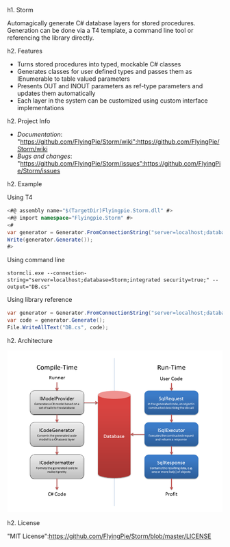 h1. Storm

Automagically generate C# database layers for stored procedures. Generation can be done via a T4 template, a command line tool or referencing the library directly.

h2. Features

* Turns stored procedures into typed, mockable C# classes
* Generates classes for user defined types and passes them as IEnumerable<T> to table valued parameters
* Presents OUT and INOUT parameters as ref-type parameters and updates them automatically
* Each layer in the system can be customized using custom interface implementations

h2. Project Info

* *Documentation*: "https://github.com/FlyingPie/Storm/wiki":https://github.com/FlyingPie/Storm/wiki
* *Bugs and changes*: "https://github.com/FlyingPie/Storm/issues":https://github.com/FlyingPie/Storm/issues

h2. Example

Using T4

```csharp
<#@ assembly name="$(TargetDir)Flyingpie.Storm.dll" #>
<#@ import namespace="Flyingpie.Storm" #>
<#
var generator = Generator.FromConnectionString("server=localhost;database=Storm;integrated security=true;");
Write(generator.Generate());
#>
```

Using command line

```
stormcli.exe --connection-string="server=localhost;database=Storm;integrated security=true;" --output="DB.cs"
```

Using library reference

```csharp
var generator = Generator.FromConnectionString("server=localhost;database=Storm;integrated security=true;");
var code = generator.Generate();
File.WriteAllText("DB.cs", code);
```

h2. Architecture

![alt tag](/Docs/Storm_Architecture.png)

h2. License

"MIT License":https://github.com/FlyingPie/Storm/blob/master/LICENSE